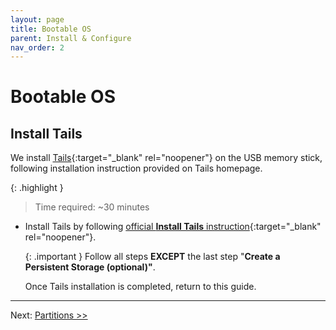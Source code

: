 ```yaml
---
layout: page
title: Bootable OS
parent: Install & Configure
nav_order: 2
---
```


# Bootable OS

## Install Tails

We install [Tails](https://tails.boum.org){:target="_blank" rel="noopener"} on the USB memory stick, following installation instruction provided on Tails homepage.

{: .highlight }
> Time required: ~30 minutes


* Install Tails by following [official **Install Tails** instruction](https://tails.boum.org/install/index.en.html){:target="_blank" rel="noopener"}.


  {: .important }
  Follow all steps **EXCEPT** the last step "**Create a Persistent Storage (optional)"**.

  Once Tails installation is completed, return to this guide.


---
Next: [Partitions >>](partitions.html) 